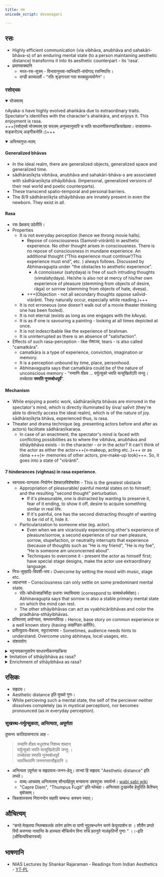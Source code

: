 ```yaml
---
title: रसः
unicode_script: devanagari

---
```

## रसः
- Highly efficient communication (via vibhāva, anubhāva and sahakāri-bhāva-s) of an enduring mental state (to a person maintaining aesthetic distance) transforms it into its aesthetic counterpart - its ‘rasa’.
- प्रमाणवाक्यानि
  - भरत-रस-सूत्रम् - विभावानुभाव-व्यभिचारि-संयोगाद् रसनिष्पत्तिः।
  - दण्डी काव्यादर्शे - "रतिः शृङ्गारतां गता रूपबाहुल्ययोगेन"।

### रसोद्भवः
<details open><summary>भोजमतम्</summary>

nAyaka-s have highly evolved ahaṅkāra due to extraordinary traits. Spectator's identifies with the character's ahaṅkāra, and enjoys it. This enjoyment is rasa.  
+++(रसोद्भवे भोजमतम् एव सरलम् अनुभवानुसारि च भाति साधारणीकरणप्रक्रियापेक्षया। राजारामज-शङ्करोऽप्य् अङ्गीकरोति।)+++
</details>

<details open><summary>अभिनवगुप्त-मतम्</summary>

#### Generalized bhāvas
- In the ideal realm, there are generalized objects, generalized space and generalized time.
- sādhāraṇīkr̥ta vibhāva, anubhāva and sahakāri-bhāva-s are associated with sādhāraṇīkr̥ta sthāyibhāva. (Impersonal, generalized versions of their real world and poetic counterparts).
- These transcend spatio-temporal and personal barriers.
- The 8/9 sādhāraṇīkr̥ta sthāyibhāvas are innately present in even the newborn. They exist in all.

#### Rasa
- रसः प्रेक्षकय् उदेतीति।
- Properties
  - It is not everyday perception (hence we throng movie halls). 
    - Repose of consciousness (Samvid-viśrānti) in aesthetic experience. No other thought arises in consciousness. There is no repose of consciousness in mundane experience. An additional thought (“This experience must continue”/This experience must end”, etc. ) always follows. Discussed by Abhinavagupta under "the obstacles to aesthetic experience".
      - A connoisseur (sahr̥daya) is free of such intruding thoughts (vimalahr̥daya). He/she is also not at mercy of his/her own experience of pleasure (stemming from objects of desire, rāga) or sorrow (stemming from objects of hate, dveṣa).
    - +++(Objection - not all secondary thoughts oppose sav̐vid-viśrānti. They naturally occur, especially while reading.)+++
  - It is not erroneous (one doesn't walk out of a movie theater thinking one has been fooled).
  - It is not eternal (exists as long as one engages with the kAvya). 
  - It is as if one is savouring a painting - looking at all times depicted at once.
  - It is not indescribable like the experience of brahman.
  - It is uninterrupted as there is an absence of  "satisfaction".
- Effects of such rasa-perception - like रोमाञ्च, tears - is also called "camatkāra".
  - camatkāra is a type of experience, conviction, imagination or memory.
  - It is a perception unbound by time, place, personhood. 
  - Abhinavagupta says that camatkāra could be of the nature of unconscious memory - "रम्याणि वीक्ष्य … पर्युत्सुको भवति यत्सुखितोऽपि जन्तुः। तच्चेतसा **स्मरति नूनमबोधपूर्वं**".

#### Mechanism
- While enjoying a poetic work, sādhāraṇīkr̥ta bhāvas are mirrored in the spectator's mind, which is directly illuminated by śiva/ sav̐vit (they're able to directly access the ideal realm), which is of the nature of joy. sādhāraṇīkr̥ta bhāva, experienced thus, is rasa.
- Theater and drama technique (eg. presenting actors before and after as actors) facilitate sādhāraṇīkaraṇa. 
  - In case of an enactment, the spectator's mind is faced with conflicting possibilities as to where the vibhāva, anubhāva and sthāyibhāva exists - in the character - or in the actor? It can't think of the actor as either the actor+++(←makeup, acting etc..)+++  or as rāma +++(← memories of other actors, pre-make-up look)+++. So, it goes into a state of "viśrānti".

#### 7 hinderances (vighnas) in rasa experience.
- स्वगतत्व-परगतत्व-नियोगेन देशकालविशेषावेशः - This is the greatest obstacle
  - Appropriation of pleasurable/ painful mental states on to himself; and the resulting "second thought" perturbation.
    - If it's pleasurable, one is distracted by wanting to preserve it, fear of it ending, to show it off, desire to acquire something similar in real life.
    - If it's painful, one has the second distracting thought of wanting to be rid of it, hide it.
  - Particularization to someone else (eg. actor).
    - Even when we are vicariously experiencing other's experience of pleasure/sorrow, a second experience of our own pleasure, sorrow, stupefaction, or neutrality interrupts that experience (because of thoughts such as “He is my friend", "He is my foe", “He is someone am unconcerned about".
    - Techniques to overcome it - present the actor as himself first; have special stage designs, make the actor use extraordinary language.
- निज-सुखादि-विवशी-भाव। Overcome by setting the mood with music, stage etc.
- अप्रधानता - Consciousness can only settle on some predominant mental state. 
  - रति-क्रोधोत्साहनिर्वेदाः प्रधानाः स्थायिभावाः (correspond to कामार्थधर्ममोक्षाः)। Abhinavagupta says that sorrow is also a stable primary mental state on which the mind can rest.
  - The other sthāyibhāvas can act as vyabhicāribhāvas and color the pradhāna-sthāyibhāvas.
- प्रतिपत्ताव् अयोग्यता, सम्भावनाविरहः। Hence, base story on common experience or a well known story (having अखण्डित-प्रतीतिः).
- प्रतीत्युपाय-वैकल्य, स्फुटत्वाभाव - Sometimes, audience needs hints to understand. Overcome using abhinaya, local usages, etc.
- संशययोगः
</details>


<details><summary>भट्टनायकानुसारेण साधारणीकरणप्रक्रिया</summary>

- साधारणीकरणप्रक्रिया भट्टनायकेन प्रस्तुता।
  - अभिधा-स्तरः
    - विभावः, व्यभिचारिवावः, अनुभावः, स्थायिभावश्च वर्तन्ते पात्रे।
  - भावकत्व-स्तरः (साधारणीकरणम्)
    - विभावः, व्यभिचारिवावः, अनुभावः, स्थायिभावश् च **साधारणीकृता** वर्तन्ते।
    - एते न प्रेक्षके, न च नटे वर्तन्ते।
    - साधारणीकृत एव स्थायिभावो **रसः**।
  - भोजकत्व-स्तरः
    - अत्र प्रेक्षकस्य सत्त्वगुणस्योद्रेकः - साधारणीकरणप्रभावेण। ततस् तस्य भोगः - साधारणीकृतस्थायिभावस्य रसनेन। The mind is then like a polished mirror, in which the Self (of the nature of bliss) is clearly reflected. This Self percieves it's clear reflection. This perception is joyful, and called rasa. +++(साधारणीकृत एव स्थायिभावो *रसः*। इति चेत्, कथम् अत्रैवम् उक्तम् ??)+++
    - भोगप्रकाराः
      - **विकासः** - सत्त्वोद्रेको ऽधिकः, तमोरजसोर् अविशिष्ट-नैयून्ये। हास्याद्भुत-भयानक-रसाः।
      - **द्रुतिः** - सत्त्वोद्रेको ऽधिकः, रजोगुणोद्रेको न्यूनः, तमो ऽनुद्रिक्तः। शृङ्गार-करुण-शान्त-रसाः।
      - **विस्तारः** - सत्त्वोद्रेको ऽधिकः, तमोगुणोद्रेको न्यूनः, रजो ऽनुद्रिक्तः। वीर-बीभत्स-भयानक-रसाः।
      - Abhinavagupta's objections
        - There should be 9 ways of bhoga - one for each rasa?
        - guNa-s can be combined in many ways. So, there can be innumerable types of bhāva. Why pick just these?
- Generalized mental states are not present in any particular person - so - like other generalized/ ideal objects - cannot be percieved.
  - Abhinavagupta
    - "bhoga" is also perception. Unpercieved object cannot be confirmed.
    - "Generalized mental state" is located everywhere - rather than in a single person.
- Not percieved in spectator as something personal.
  - Not by direct experience
    - Else he would feel sad on experiencing karuNa rasa.
    - Watching a drama about sItA would become a vibhāva for one's own love IRL.
    - sAdhAraNIkaraNa occurs even in case of supernatural acts like leaping accross the ocean.
  - Not from memory.
    - There is no remembrance of anything personal while watching sItA.
    - There is no spectator memory of rAma as possessing a stable emotion.
  - Not from shabda-pramANa or anumAna. Such intellectual activity cannot provide immediate rasa experience. Also, revelation can happen in gradations - leading to gradations of rasa.
- Not percieved in actor.
  - Would lead to indifference in spectators.
- Generalized mental states are not produced or manifested.
  - Abhinavagupta  - Rasa is neither eternal (exists only as long as one engages with the text) nor unreal (is in fact experienced). So it must be either be produced or manifested.
</details>


<details><summary>Imitation of sthāyibhāva as rasa?</summary>

#### Shankuka's thesis

- The character's sthāyibhāva is imitated in the actor/ poetic presentation via a combination of  vibhāvas, vyabhicāribhāvas and anubhāvas.
- This imitated sthāyibhāva, when inferred by the audience with the superimposition "This is that rAma who was happy", it becomes rasa.
- So, he located rasa in the actor (real or imagined).
- Some vibhāvas (which include rainy season) are communicated via poetry/ storyline.

#### bhaTTatauta's criticism

- There is no imitation as per spectator experience. Spectator does not actually think that the actor is imitating the mental state of the character.
  - One can't say that movements of limbs imitates feelings. Especially when these movements are located in different parts of the body and perceived using different senses.
  - No one has knowledge of rAma's love - original cannot be percieved. To declare something an imitation, one should know both the original and the copy.
  - If the actor's own love is being termed "imitation of love of the character" - this doesn't make sense because the actor's love is then original; and it is being percieved as real life love.
  - How can unreal counterparts "vibhāva and anubhāva" of actual "kAraNa and kArya" lead to perception of sthāyibhāva which seems real to the audience? So it can't be real sthāyibhāva which is percieved.
  - If you say it is imitated sthāyibhāva which is percieved - no educated or uneducated audience thinks that they are percieving an imitation. One does not infer "imitation fire" from mist looking like smoke.
  - If you say that the actor's love is similar to the character's love, then similitude is not imitation. Cow is not an imitation of a gavaya, despite being similar.
  - The cognition "This is that rAma who was happy" is negated after the performance; and by performance by different actors. So, rAmaness is a jAti.
- There is no imitation as per actor's experience.
  - Actor has never seen rAma. Can't imitate some protopype - has to be someone particular. So, one ends up in a position where one is imitating oneself ("I imitate someone who cries like this").
  - If imitation means doing something after someone else has done it - this spills over to the real world. So it is not a "suffcient" characterization.
  - The actor does not really imitate sorrow with one's own sorrow - since it is not felt as such by the actor (check MRI). Further, feelings cannot be imitated by physical movments or even intonations.
- bharata never mentions that imitation of sthāyibhāva is happening (अनुकरण in the first chapter being taken in a specific different sense). In fact the contrary - actors sing songs when in love - which does not happen in real life.
- vibhāvas are not communicated via the script.
  - The actor does not think- "this is a sItA who belongs to me". +++(??)+++
  - If you say that vibhāvas are communicated by the script, they may as well communicate sthāyibhāvas.

Abhinavagupta said - Correct in a way. rasa follows in the wake of bhAva - so a type of anukAra.
</details>

<details><summary>Enrichment of sthāyibhāva as rasa?</summary>

#### Lollaṭa
lollaTa says that characters (eg. rAma) already has the sthāyibhāva (eg. sadness) before the vibhāva-s, vyabhicāribhāvas and anubhāvas "enrich" it. So, he located 'rasa' in the character. 

#### shankuka's criticism

- How can you discern sthāyibhāva without vibhāva, vyabhicāribhāvas and anubhāvas?
- If it were so, bharata would have dealt with sthāyibhāvas and then rasas. Separate definition of rasas would be superfluous.
- There would be innumerable gradations of rasa-s based on degree of enrichment.
  - If we say rasa is reached when there is utmost enrichment, 6 types of hAsya would not be possible.
  - Gradations in each of shRngAra-rasa's 10 stages would lead to infinite number of shRngAra-rasas.
- Despite continuous enrichment, how come shoka first is intense and then weakens?
- Inspite of other vibhāvas, vyabhicāribhāvas and anubhāvas enriching krodha, utsAha and rati, these sthāyibhāvas remain weak in the absence of amrSha, sthairya and sevA.

Abhinavagupta said - Correct in a way. sAdhAraNIkaraNa is a type of "enrichment".
</details>

## रसिकः
- सहृदयः।
- Aesthetic distance इति मुख्यो गुणः।
- While percieving such a mental state, the self of the perciever neither dissolves completely (as in mystical perception), nor becomes pronounced (as in everyday perception).

### सुखस्थ-पर्युत्सुकता, अनित्यता, अपूर्णता
दुष्यन्तः कालिदासनाट्य आह -

> रम्याणि वीक्ष्य मधुरांश्च निशम्य शब्दान्   
> पर्युत्सुको भवति यत्सुखितोऽपि जन्तुः ।  
> तच्चेतसा स्मरति नूनमबोधपूर्वं   
> भावस्थिराणि जननान्तरसौहृदानि ॥

- अनित्यता ऽपूर्णता च सहृदयत्व-जनन-हेतू। ताभ्यां हि सहृदयः "Aesthetic distance" इति लभते।
  - वाब्य्-आख्याम् अनित्यताम् सौन्दर्यहेतुम् मन्यमाना उषस्पुत्राः स्मार्यन्ते। [wabi sabi wiki](https://en.wikipedia.org/wiki/Wabi-sabi )
  - "Capre Diem", "Thumpus Fugit" इति म्लेच्छाः। अनित्यता दुःखस्यैव हेतुरिति कैश्चिन् मृषोक्तम्।
- त्रिकशास्त्रस्य निरानन्देन सहापि सम्बन्धः कश्चन स्यात्।


## औचित्यम्
- “कण्ठे मेखलया नितम्बफलके तारेण हारेण वा पाणौ नूपुरबन्धनेन चरणे केयुरपाशेन वा । शौर्येण प्रणते रिपौ करुणया नायान्ति के हास्यता मौचित्येन विना रुचिं प्रतनुते नालंकृतिर्नो गुणाः ” ।।-इति (औचित्यविचारचर्चा)


## भाषणानि
- NIAS Lectures by Shankar Rajaraman - Readings from Indian Aesthetics - [YT-PL](https://www.youtube.com/playlist?list=PLY5EQMbaCa_UCDZ0jctE7f_chiUowNyno) 

